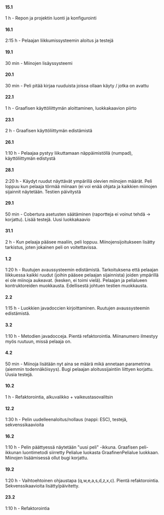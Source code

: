 ﻿#### 15.1

1 h - Repon ja projektin luonti ja konfigurointi

#### 16.1

2:15 h - Pelaajan liikkumissysteemin aloitus ja testejä

#### 19.1

30 min - Miinojen lisäyssysteemi

#### 20.1

30 min - Peli pitää kirjaa ruuduista joissa ollaan käyty / jotka on avattu

#### 22.1

1 h - Graafisen käyttöliittymän aloittaminen, luokkakaavion piirto

#### 23.1

2 h - Graafisen käyttöliittymän edistämistä

#### 26.1

1:10 h - Pelaajaa pystyy liikuttamaan näppäimistöllä (numpad), käyttöliittymän edistystä

#### 28.1

2:20 h - Käydyt ruudut näyttävät ympärillä olevien miinojen määrät. Peli loppuu kun pelaaja törmää miinaan (ei voi enää ohjata ja kaikkien miinojen sijainnit näytetään. Testien päivitystä

#### 29.1

50 min - Cobertura asetusten säätäminen (raportteja ei voinut tehdä -> korjattu). Lisää testejä. Uusi luokkakaavio

#### 31.1

2 h - Kun pelaaja pääsee maaliin, peli loppuu. Miinojensijoitukseen lisätty tarkistus, joten jokainen peli on voitettavissa. 

#### 1.2

1:20 h - Ruutujen avaussysteemin edistämistä. Tarkoituksena että pelaajan liikkuessa kaikki ruudut (joihin pääsee pelaajan sijainnista) joiden ympärillä ei ole miinoja aukeavat. (kesken, ei toimi vielä). Pelaajan ja pelialueen kontruktoreiden muokkausta. Edellisestä johtuen testien muokkausta.

#### 2.2

1:15 h - Luokkien javadoccien kirjoittaminen. Ruutujen avaussysteemin edistämistä.

#### 3.2

1:10 h - Metodien javadocceja. Pientä refaktorointia. Miinanumero ilmestyy myös ruutuun, missä pelaaja on.

#### 4.2

50 min - Miinoja lisätään nyt aina se määrä mikä annetaan parametrina (aiemmin todennäköisyys). Bugi pelaajan aloitussijaintiin liittyen korjattu. Uusia testejä.

#### 10.2 

1 h - Refaktorointia, alkuvalikko + vaikeustasovalitsin

#### 12.2

1:30 h - Pelin uudelleenaloitus/nollaus (nappi: ESC), testejä, sekvenssikaavioita

#### 16.2

1:10 h - Pelin päättyessä näytetään "uusi peli" -ikkuna. Graafisen peli-ikkunan luontimetodi siirretty Pelialue luokasta GraafinenPelialue luokkaan. Miinojen lisäämisessä ollut bugi korjattu.

#### 19.2

1:20 h - Vaihtoehtoinen ohjaustapa (q,w,e,a,s,d,z,x,c). Pientä refaktorointia. Sekvenssikaavioita lisätty/päivitetty.

#### 23.2 

1:10 h - Refaktorointia